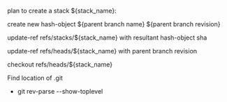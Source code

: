 plan to create a stack ${stack_name}:

create new hash-object
    ${parent branch name}
    ${parent branch revision}

update-ref refs/stacks/${stack_name} with resultant hash-object sha

update-ref refs/heads/${stack_name} with parent branch revision

checkout refs/heads/${stack_name}

Find location of .git
 - git rev-parse --show-toplevel